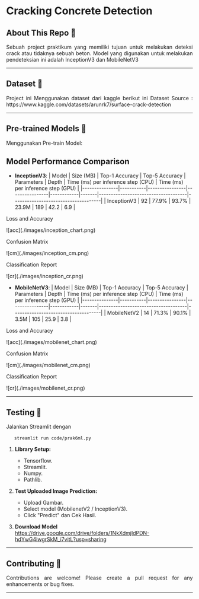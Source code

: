 
# Cracking Concrete Detection

## About This Repo 🌟
<p align="justify">
Sebuah project praktikum yang memiliki tujuan untuk melakukan deteksi crack atau tidaknya sebuah beton. Model yang digunakan untuk melakukan pendeteksian ini adalah InceptionV3 dan MobileNetV3
</p>

---

## Dataset 📂
<p align="justify">
Project ini Menggunakan dataset dari kaggle berikut ini
   Dataset Source : https://www.kaggle.com/datasets/arunrk7/surface-crack-detection
</p>

---

## Pre-trained Models 🧠

<p align="justify">
Menggunakan Pre-train Model:
</p>

## Model Performance Comparison
- **InceptionV3**: 
| Model         | Size (MB) | Top-1 Accuracy | Top-5 Accuracy | Parameters | Depth | Time (ms) per inference step (CPU) | Time (ms) per inference step (GPU) |
|---------------|-----------|----------------|----------------|------------|-------|-------------------------------------|-------------------------------------|
| InceptionV3   | 92        | 77.9%          | 93.7%          | 23.9M      | 189   | 42.2                                | 6.9                                 |
<p align="justify">
Loss and Accuracy
</p>
![acc](./images/inception_chart.png)

<p align="justify">
Confusion Matrix
</p>
![cm](./images/inception_cm.png)

<p align="justify">
Classification Report
</p>
![cr](./images/inception_cr.png)

- **MobileNetV3**: 
| Model         | Size (MB) | Top-1 Accuracy | Top-5 Accuracy | Parameters | Depth | Time (ms) per inference step (CPU) | Time (ms) per inference step (GPU) |
|---------------|-----------|----------------|----------------|------------|-------|-------------------------------------|-------------------------------------|
| MobileNetV2   | 14        | 71.3%          | 90.1%          | 3.5M       | 105   | 25.9                                | 3.8                                 |
<p align="justify">
Loss and Accuracy
</p>
![acc](./images/mobilenet_chart.png)

<p align="justify">
Confusion Matrix
</p>
![cm](./images/mobilenet_cm.png)

<p align="justify">
Classification Report
</p>
![cr](./images/mobilenet_cr.png)

---

## Testing 🧪

Jalankan Streamlit dengan
```
   streamlit run code/prak6ml.py
```

1. **Library Setup:**
   - Tensorflow.
   - Streamlit.
   - Numpy.
   - Pathlib.

2. **Test Uploaded Image Prediction:**

   - Upload Gambar.
   - Select model (MobilenetV2 / InceptionV3).
   - Click "Predict" dan Cek Hasil.

3. **Download Model**
   https://drive.google.com/drive/folders/1NkXdmjIdPDN-hdYwG4iwgrSkM_i7vitL?usp=sharing
---

## Contributing 🤝

<p align="justify">
Contributions are welcome! Please create a pull request for any enhancements or bug fixes.
</p>

---
